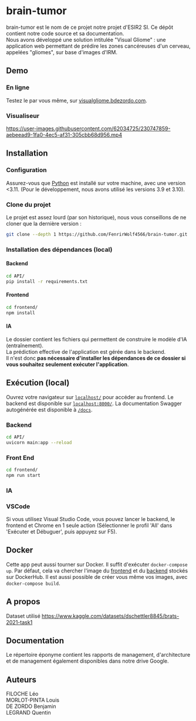 # brain-tumor
brain-tumor est le nom de ce projet notre projet d'ESIR2 SI. Ce dépôt contient notre code source et sa documentation.<br>
Nous avons développé une solution intitulée "Visual Gliome" : une application web permettant de prédire les zones cancéreuses d'un cerveau, appelées "gliomes", sur base d'images d'IRM.
## Demo
### En ligne
Testez le par vous même, sur [visualgliome.bdezordo.com](https://visualgliome.bdezordo.com/).
### Visualiseur

https://user-images.githubusercontent.com/62034725/230747859-aebeead9-1fa0-4ec5-af31-305cbb68d956.mp4

## Installation 
### Configuration
Assurez-vous que  [Python](https://www.python.org/downloads/) est installé sur votre machine, avec une version <3.11. (Pour le développement, nous avons utilisé les versions 3.9 et 3.10).
### Clone du projet
Le projet est assez lourd (par son historique), nous vous conseillons de ne cloner que la dernière version :
```bash
git clone --depth 1 https://github.com/FenrirWolf4566/brain-tumor.git 
```
### Installation des dépendances (local)
#### Backend
```bash
cd API/
pip install -r requirements.txt 
```
#### Frontend
```bash
cd frontend/
npm install
```
#### IA
Le dossier contient les fichiers qui permettent de construire le modèle d'IA (entraînement). <br>
La prédiction effective de l'application est gérée dans le backend. <br>
Il n'est donc **pas nécessaire d'installer les dépendances de ce dossier si vous souhaitez seulement exécuter l'application**.<br>
## Exécution (local)
Ouvrez votre navigateur sur [```localhost/```](http://localhost/) pour accéder au frontend. Le backend est disponible sur [```localhost:8000/```](http://localhost:8000). La documentation Swagger autogénérée est disponible à [```/docs```](http://localhost:8000/docs).
### Backend
```bash
cd API/
uvicorn main:app --reload
```
### Front End
```bash
cd frontend/
npm run start
```

### IA

### VSCode
Si vous utilisez Visual Studio Code, vous pouvez lancer le backend, le frontend et Chrome en 1 seule action (Sélectionner le profil 'All' dans 'Exécuter et Débuguer', puis appuyez sur F5).

## Docker
Cette app peut aussi tourner sur Docker. 
Il suffit d'exécuter ```docker-compose up```. 
Par défaut, cela va chercher l'image du [frontend](https://hub.docker.com/repository/docker/lfiloche/vg_front) et du [backend](https://hub.docker.com/repository/docker/lfiloche/vg_back) stockés sur DockerHub. Il est aussi possible de créer vous même vos images, avec ```docker-compose build```.

## A propos
Dataset utilisé
https://www.kaggle.com/datasets/dschettler8845/brats-2021-task1

## Documentation
Le répertoire éponyme contient les rapports de management, d'architecture et de management également disponibles dans notre drive Google.

## Auteurs
FILOCHE Léo <br>
MORLOT-PINTA Louis <br>
DE ZORDO Benjamin <br>
LEGRAND Quentin <br>
